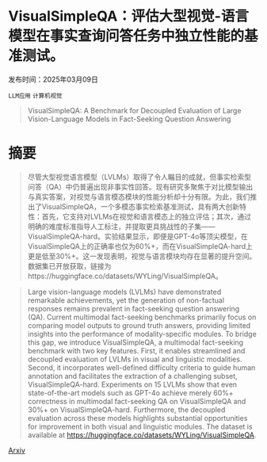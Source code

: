 # VisualSimpleQA：评估大型视觉-语言模型在事实查询问答任务中独立性能的基准测试。

发布时间：2025年03月09日

`LLM应用` `计算机视觉`

> VisualSimpleQA: A Benchmark for Decoupled Evaluation of Large Vision-Language Models in Fact-Seeking Question Answering

# 摘要

> 尽管大型视觉语言模型（LVLMs）取得了令人瞩目的成就，但事实检索型问答（QA）中仍普遍出现非事实性回答。现有研究多聚焦于对比模型输出与真实答案，对视觉与语言模态模块的性能分析却十分有限。为此，我们推出了VisualSimpleQA，一个多模态事实检索基准测试，具有两大创新特性：首先，它支持对LVLMs在视觉和语言模态上的独立评估；其次，通过明确的难度标准指导人工标注，并提取更具挑战性的子集——VisualSimpleQA-hard。实验结果显示，即便是GPT-4o等顶尖模型，在VisualSimpleQA上的正确率也仅为60%+，而在VisualSimpleQA-hard上更是低至30%+。这一发现表明，视觉与语言模块均存在显著的提升空间。数据集已开放获取，链接为https://huggingface.co/datasets/WYLing/VisualSimpleQA。

> Large vision-language models (LVLMs) have demonstrated remarkable achievements, yet the generation of non-factual responses remains prevalent in fact-seeking question answering (QA). Current multimodal fact-seeking benchmarks primarily focus on comparing model outputs to ground truth answers, providing limited insights into the performance of modality-specific modules. To bridge this gap, we introduce VisualSimpleQA, a multimodal fact-seeking benchmark with two key features. First, it enables streamlined and decoupled evaluation of LVLMs in visual and linguistic modalities. Second, it incorporates well-defined difficulty criteria to guide human annotation and facilitates the extraction of a challenging subset, VisualSimpleQA-hard. Experiments on 15 LVLMs show that even state-of-the-art models such as GPT-4o achieve merely 60%+ correctness in multimodal fact-seeking QA on VisualSimpleQA and 30%+ on VisualSimpleQA-hard. Furthermore, the decoupled evaluation across these models highlights substantial opportunities for improvement in both visual and linguistic modules. The dataset is available at https://huggingface.co/datasets/WYLing/VisualSimpleQA.

[Arxiv](https://arxiv.org/abs/2503.06492)